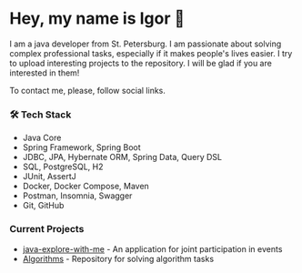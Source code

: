 # Hey, my name is Igor 👋
I am a java developer from St. Petersburg. 
I am passionate about solving complex professional tasks, especially if it makes people's lives easier. 
I try to upload interesting projects to the repository. I will be glad if you are interested in them! 
 
To contact me, please, follow social links. 

### 🛠 Tech Stack
*   Java Core 
*   Spring Framework, Spring Boot 
*   JDBC, JPA, Hybernate ORM, Spring Data, Query DSL 
*   SQL, PostgreSQL, H2 
*   JUnit, AssertJ 
*   Docker, Docker Compose, Maven 
*   Postman, Insomnia, Swagger 
*   Git, GitHub 
 
### Current Projects 
* [java-explore-with-me](https://github.com/Iregor/java-explore-with-me) - An application for joint participation in events 
* [Algorithms](https://github.com/Iregor/Algorithms) - Repository for solving algorithm tasks 
